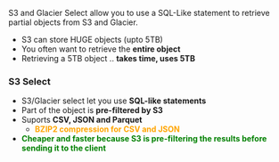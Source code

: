 S3 and Glacier Select allow you to use a SQL-Like statement to retrieve partial objects from S3 and Glacier.

- S3 can store HUGE objects (upto  5TB)
- You often want to retrieve the **entire object**
- Retrieving a 5TB object .. **takes time, uses 5TB**

### S3 Select 
- S3/Glacier select let you use **SQL-like statements**
- Part of the object is **pre-filtered by S3**
- Suports **CSV, JSON and Parquet**
    - <span style="color:orange;font-weight:bold">BZIP2 compression for CSV and JSON</span>
- <span style="color:green;font-weight:bold">Cheaper and faster because S3 is pre-filtering the results before sending it to the client</span>
